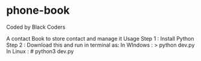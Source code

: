 # phone-book
Coded by Black Coders

A contact Book to store contact and manage it 
Usage
Step 1 : Install Python
Step 2 : Download this and run in terminal as:
              In WIndows : > python dev.py
              In Linux   : # python3 dev.py
